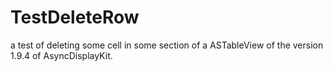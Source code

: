 # TestDeleteRow
a test of deleting some cell in some section of a ASTableView of the version 1.9.4 of AsyncDisplayKit.
